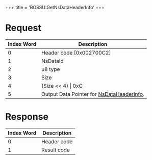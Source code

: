 +++
title = 'BOSSU:GetNsDataHeaderInfo'
+++

# Request

| Index Word | Description                                                           |
|------------|-----------------------------------------------------------------------|
| 0          | Header code \[0x002700C2\]                                            |
| 1          | NsDataId                                                              |
| 2          | u8 type                                                               |
| 3          | Size                                                                  |
| 4          | (Size \<\< 4) \| 0xC                                                  |
| 5          | Output Data Pointer for [NsDataHeaderInfo](BOSS_Services "wikilink"). |

# Response

| Index Word | Description |
|------------|-------------|
| 0          | Header code |
| 1          | Result code |